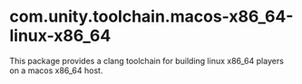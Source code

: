 # com.unity.toolchain.macos-x86_64-linux-x86_64

This package provides a clang toolchain for building linux x86_64 players on a macos x86_64 host.
